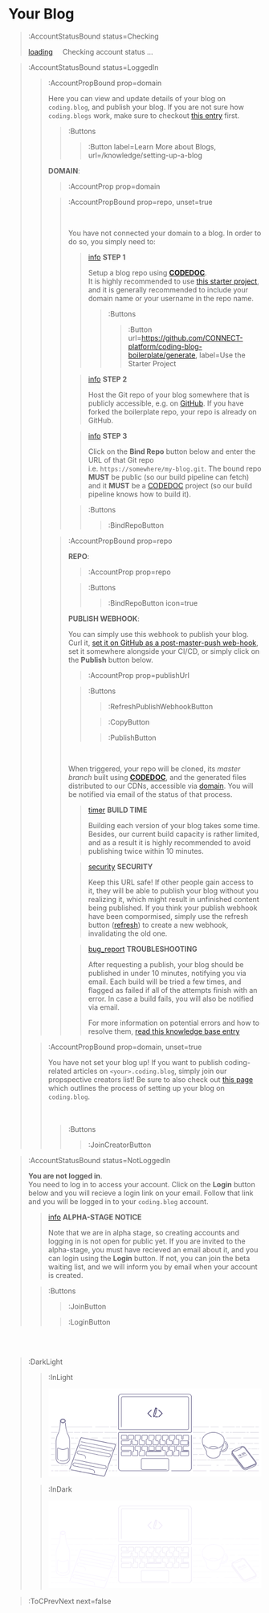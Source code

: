 # Your Blog

> :AccountStatusBound status=Checking
>
> [loading](:Loading (color=text)) &nbsp;&nbsp;&nbsp; Checking account status ...


> :AccountStatusBound status=LoggedIn
> > :AccountPropBound prop=domain
> > 
> > Here you can view and update details of your blog on `coding.blog`, and 
> > publish your blog. If you are not sure how `coding.blogs` work, make sure
> > to checkout [this entry](/knowledge/setting-up-a-blog) first.
> >
> > > :Buttons
> > > > :Button label=Learn More about Blogs, url=/knowledge/setting-up-a-blog
> >
> > **DOMAIN**:
> > > :AccountProp prop=domain
> >
> > > :AccountPropBound prop=repo, unset=true
> > > 
> > > <br>
> > > 
> > > You have not connected your domain to a blog. In order to do so, you simply need to:
> > > 
> > > > [info](:Icon (align=top)) **STEP 1**
> > > >
> > > > Setup a blog repo using [**CODEDOC**](https://codedoc.cc).\
> > > > It is highly recommended to use [this starter project](https://github.com/CONNECT-platform/coding-blog-boilerplate/generate),
> > > > and it is generally recommended to include your domain name or your username in the repo name.
> > > > > :Buttons
> > > > > > :Button url=https://github.com/CONNECT-platform/coding-blog-boilerplate/generate, label=Use the Starter Project
> > >
> > > > [info](:Icon (align=top)) **STEP 2**
> > > >
> > > > Host the Git repo of your blog somewhere that is publicly accessible, e.g. on [GitHub](https://github.com).
> > > > If you have forked the boilerplate repo, your repo is already on GitHub.
> > >
> > > > [info](:Icon (align=top)) **STEP 3**
> > > >
> > > > Click on the **Bind Repo** button below and enter the URL of that Git repo \
> > > > i.e. `https://somewhere/my-blog.git`. The bound repo **MUST** be public (so our build pipeline can fetch)
> > > > and it **MUST** be a [CODEDOC](https://codedoc.cc) project (so our build pipeline knows how to build it).
> > >
> > > > :Buttons
> > > > > :BindRepoButton
> >
> > > :AccountPropBound prop=repo
> > >
> > > **REPO**:
> > > > :AccountProp prop=repo 
> > >
> > > > :Buttons
> > > > > :BindRepoButton icon=true
> > >
> > > **PUBLISH WEBHOOK**:
> > >
> > > You can simply use this webhook to publish your blog. Curl it, [set it on GitHub as a post-master-push 
> > > web-hook](/knowledge/publish-webhook), set it somewhere alongside your
> > > CI/CD, or simply click on the **Publish** button below.
> > > > :AccountProp prop=publishUrl
> > >
> > > > :Buttons
> > > > > :RefreshPublishWebhookButton
> > > >
> > > > > :CopyButton
> > > >
> > > > > :PublishButton
> > >
> > > <br>
> > >
> > > When triggered, your repo will be cloned, its _master branch_ built using
> > > [**CODEDOC**](https://codedoc.cc), and the generated files distributed to our CDNs, accessible 
> > > via [domain](:AccountProp (prop=domain)).
> > > You will be notified via email of the status of that process.
> > >
> > > > [timer](:Icon) **BUILD TIME**
> > > >
> > > > Building each version of your blog takes some time. Besides, our current build capacity is rather limited,
> > > > and as a result it is highly recommended to avoid publishing twice within 10 minutes.
> > >
> > > > [security](:Icon) **SECURITY**
> > > >
> > > > Keep this URL safe! If other people gain access to it, they will be able to publish your blog
> > > > without you realizing it, which might result in unfinished content being published. If you think
> > > > your publish webhook have been compormised, simply use the refresh button ([refresh](:Icon (align=middle))) to
> > > > create a new webhook, invalidating the old one.
> > >
> > > > [bug_report](:Icon) **TROUBLESHOOTING**
> > > >
> > > > After requesting a publish, your blog should be published in under 10 minutes, notifying you
> > > > via email. Each build will be tried a few times, and flagged as failed if all of the attempts
> > > > finish with an error. In case a build fails, you will also be notified via email.
> > > >
> > > > For more information on potential errors and how to resolve them, 
> > > > [read this knowledge base entry](/knowledge/setting-up-a-blog#troubleshooting)
>
> > :AccountPropBound prop=domain, unset=true
> >
> > You have not set your blog up! If you want to publish coding-related articles on `<your>.coding.blog`,
> > simply join our propspective creators list! Be sure to also check out [this page](/creators) which
> > outlines the process of setting up your blog on `coding.blog`.
> > <br><br><br>
> > > :Buttons
> > > > :JoinCreatorButton


> :AccountStatusBound status=NotLoggedIn
>
> **You are not logged in**. \
> You need to log in to access your account. Click on the **Login** button
> below and you will recieve a login link on your email. Follow that link
> and you will be logged in to your `coding.blog` account.
>
> > [info](:Icon) **ALPHA-STAGE NOTICE**
> >
> > Note that we are in alpha stage, so creating accounts and logging in is not
> > open for public yet. If you are invited to the alpha-stage, you must have
> > recieved an email about it, and you can login using the **Login** button.
> > If not, you can join the beta waiting list, and we will inform you by email
> > when your account is created.
>
> > :Buttons
> > > :JoinButton
> >
> > > :LoginButton

<br><br>

> :DarkLight
> > :InLight
> >
> > ![banner](/img/account-banner.svg)
>
> > :InDark
> >
> > ![banner](/img/account-banner-dark.svg)

> :ToCPrevNext next=false